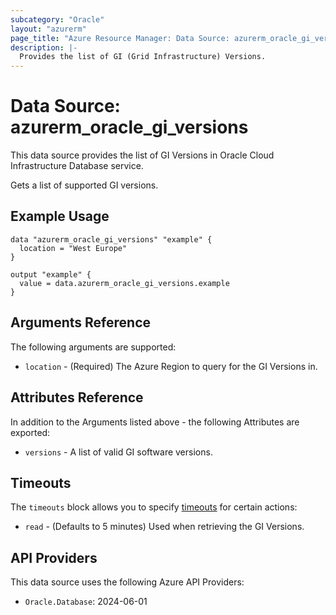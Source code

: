 ```yaml
---
subcategory: "Oracle"
layout: "azurerm"
page_title: "Azure Resource Manager: Data Source: azurerm_oracle_gi_versions"
description: |-
  Provides the list of GI (Grid Infrastructure) Versions.
---
```


# Data Source: azurerm_oracle_gi_versions

This data source provides the list of GI Versions in Oracle Cloud Infrastructure Database service.

Gets a list of supported GI versions.

## Example Usage

```hcl
data "azurerm_oracle_gi_versions" "example" {
  location = "West Europe"
}

output "example" {
  value = data.azurerm_oracle_gi_versions.example
}
```

## Arguments Reference

The following arguments are supported:

* `location` - (Required) The Azure Region to query for the GI Versions in.

## Attributes Reference

In addition to the Arguments listed above - the following Attributes are exported: 

* `versions` - A list of valid GI software versions.

## Timeouts

The `timeouts` block allows you to specify [timeouts](https://www.terraform.io/language/resources/syntax#operation-timeouts) for certain actions:

* `read` - (Defaults to 5 minutes) Used when retrieving the GI Versions.

## API Providers
<!-- This section is generated, changes will be overwritten -->
This data source uses the following Azure API Providers:

* `Oracle.Database`: 2024-06-01

